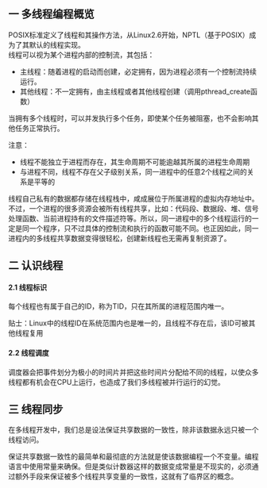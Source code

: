## 一 多线程编程概览

POSIX标准定义了线程和其操作方法，从Linux2.6开始，NPTL（基于POSIX）成为了其默认的线程实现。  
线程可以视为某个进程内部的控制流，其包括：
- 主线程：随着进程的启动而创建，必定拥有，因为进程必须有一个控制流持续运行。
- 其他线程：不一定拥有，由主线程或者其他线程创建（调用pthread_create函数）  

当拥有多个线程时，可以并发执行多个任务，即使某个任务被阻塞，也不会影响其他任务正常执行。  

注意：
- 线程不能独立于进程而存在，其生命周期不可能逾越其所属的进程生命周期  
- 与进程不同，线程不存在父子级别关系，同一进程中的任意2个线程之间的关系是平等的

线程自己私有的数据都存储在线程栈中，咸成展位于所属进程的虚拟内存地址中。不过，一个进程的很多资源会被所有线程共享，比如：代码段、数据段、堆、信号处理函数、当前进程持有的文件描述符等。所以，同一进程中的多个线程运行的一定是同一个程序，只不过具体的控制流和执行的函数可能不同。也正因如此，同一进程内的多线程共享数据变得很轻松，创建新线程也无需再复制资源了。

## 二 认识线程

#### 2.1 线程标识

每个线程也有属于自己的ID，称为TID，只在其所属的进程范围内唯一。  

贴士：Linux中的线程ID在系统范围内也是唯一的，且线程不存在后，该ID可被其他线程复用  

#### 2.2 线程调度  

调度器会把事件划分为极小的时间片并把这些时间片分配给不同的线程，以使众多线程都有机会在CPU上运行，也造成了我们多线程被并行运行的幻觉。  

## 三 线程同步

在多线程开发中，我们总是设法保证共享数据的一致性，除非该数据永远只被一个线程访问。  

保证共享数据一致性的最简单和最彻底的方法就是使该数据编程一个不变量。编程语言中使用常量来确保。但是类似计数器这样的数据变成常量是不现实的，必须通过额外手段来保证被多个线程共享变量的一致性，这就有了临界区的概念。  









